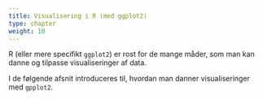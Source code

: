 ```yaml
---
title: Visualisering i R (med ggplot2)
type: chapter
weight: 10
---
```

R (eller mere specifikt `ggplot2`) er rost for de mange måder, som man
kan danne og tilpasse visualiseringer af data.

I de følgende afsnit introduceres til, hvordan man danner
visualiseringer med `gpplot2`.
